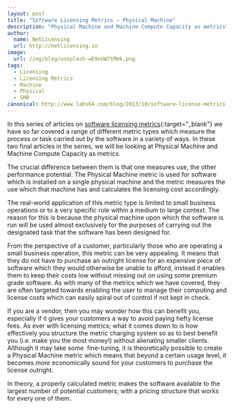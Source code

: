 ```yaml
---
layout: post
title: "Software Licensing Metrics – Physical Machine"
description: "Physical Machine and Machine Compute Capacity as metrics"
author:
  name: NetLicensing
  url: http://netlicensing.io
image:
  url: /img/blog/unsplash-wE9nUW7tMmk.png
tags:
  - Licensing
  - Licensing Metrics
  - Machine
  - Physical
  - SMB
canonical: http://www.labs64.com/blog/2013/10/software-license-metrics-physical-machine/
---
```


In this series of articles on [software licensing metrics](https://www.google.com/search?q=site%3Anetlicensing.io%20Software%20Licensing%20Metrics "Software Licensing Metrics"){:target="_blank"} we have so far covered a range of different metric types which measure the process or task carried out by the software in a variety of ways. In these two final articles in the series, we will be looking at Physical Machine and Machine Compute Capacity as metrics.

The crucial difference between them is that one measures use, the other performance potential. The Physical Machine metric is used for software which is installed on a single physical machine and the metric measures the use which that machine has and calculates the licensing cost accordingly.

The real-world application of this metric type is limited to small business operations or to a very specific role within a medium to large context. The reason for this is because the physical machine upon which the software is run will be used almost exclusively for the purposes of carrying out the designated task that the software has been designed for.

From the perspective of a customer, particularly those who are operating a small business operation, this metric can be very appealing. It means that they do not have to purchase an outright license for an expensive piece of software which they would otherwise be unable to afford, instead it enables them to keep their costs low without missing out on using some premium grade software. As with many of the metrics which we have covered, they are often targeted towards enabling the user to manage their computing and license costs which can easily spiral out of control if not kept in check.

If you are a vendor, then you may wonder how this can benefit you, especially if it gives your customers a way to avoid paying hefty license fees. As ever with licensing metrics; what it comes down to is how effectively you structure the metric charging system so as to best benefit you (i.e. make you the most money!) without alienating smaller clients. Although it may take some  fine-tuning, it is theoretically possible to create a Physical Machine metric which means that beyond a certain usage level, it becomes _more_ economically sound for your customers to purchase the license outright.

In theory, a properly calculated metric makes the software available to the largest number of potential customers; with a pricing structure that works for every one of them.
